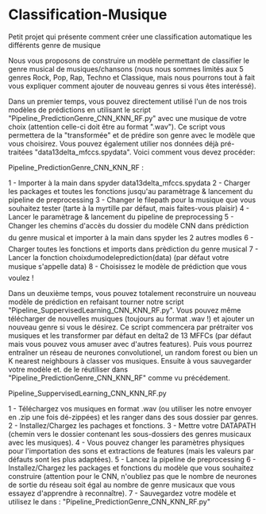 # Classification-Musique
Petit projet qui présente comment créer une classification automatique les différents genre de musique

Nous vous proposons de construire un modèle permettant de classifier le genre musical de musiques/chansons (nous nous sommes limités aux 5 genres Rock, Pop, Rap, Techno et Classique, mais nous pourrons tout à fait vous expliquer comment ajouter de nouveau genres si vous êtes interéssé).

Dans un premier temps, vous pouvez directement utilisé l'un de nos trois modèles de prédictions en utilisant le script "Pipeline_PredictionGenre_CNN_KNN_RF.py" avec une musique de votre choix (attention celle-ci doit être au format ".wav"). Ce script vous permettera de la "transformée" et de prédire son genre avec le modèle que vous choisirez. Vous pouvez également utilier nos données déjà pré-traitées "data13delta_mfccs.spydata". 
Voici comment vous devez procéder:

Pipeline_PredictionGenre_CNN_KNN_RF :

1 - Importer à la main dans spyder data13delta_mfccs.spydata
2 - Charger les packages et toutes les fonctions jusqu'au paramètrage & lancement du pipeline de preprocessing
3 - Changer le filepath pour la musique que vous souhaitez tester (tarte à la myrtille par défaut, mais faites-vous plaisir)
4 - Lancer le paramètrage  & lancement du pipeline de preprocessing
5 - Changer les chemins d'accès du dossier du modèle CNN dans prédiction du genre musical et importer à la main dans spyder les 2 autres modles
6 - Charger toutes les fonctions et imports dans prèdiction du genre musical
7 - Lancer la fonction choixdumodeleprediction(data)  (par défaut votre musique s'appelle data)
8 - Choisissez le modèle de prédiction que vous voulez !



Dans un deuxième temps, vous pouvez totalement reconstruire un nouveau modèle de prédiction en refaisant tourner notre script "Pipeline_SuppervisedLearning_CNN_KNN_RF.py". Vous pouvez même télécharger de nouvelles musiques (toujours au format .wav !) et ajouter un nouveau genre si vous le désirez. Ce script commencera par prétraiter vos musiques et les transformer par défaut en delta2 de 13 MFFCs (par défaut mais vous pouvez vous amuser avec d'autres features). Puis vous pourrez entraîner un réseau de neurones convolutionel, un random forest ou bien un K nearest neighbours à classer vos musiques. Ensuite à vous sauvegarder votre modèle et. de le réutiliser dans "Pipeline_PredictionGenre_CNN_KNN_RF" comme vu précédement.

Pipeline_SuppervisedLearning_CNN_KNN_RF.py

1 - Téléchargez vos musiques en format .wav (ou utiliser les notre envoyer en .zip une fois dé-zippées) et les ranger dans des sous dossier par genres.
2 - Installez/Chargez les pachages et fonctions.
3 - Mettre votre DATAPATH (chemin vers le dossier contenant les sous-dossiers des genres musicaux avec les musiques).
4 - Vous pouvez changer les paramètres physiques pour l'importation des sons et extractions de features (mais les valeurs par défauts sont les plus adaptées).
5 - Lancez la pipeline de preprocessing
6 - Installez/Chargez les packages et fonctions du modèle que vous souhaitez construire (attention pour le CNN, n'oubliez pas que le nombre de neurones de sortie du réseau soit égal au nombre de genre musicaux que vous essayez d'apprendre à reconnaître).
7 - Sauvegardez votre modèle et utilisez le dans : "Pipeline_PredictionGenre_CNN_KNN_RF.py"

